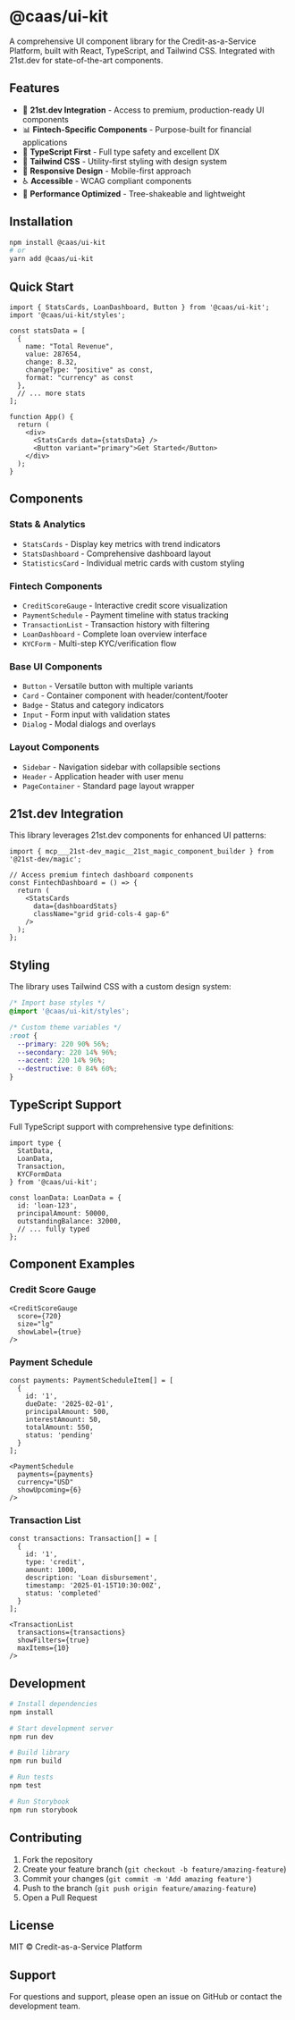 # @caas/ui-kit

A comprehensive UI component library for the Credit-as-a-Service Platform, built with React, TypeScript, and Tailwind CSS. Integrated with 21st.dev for state-of-the-art components.

## Features

- 🎨 **21st.dev Integration** - Access to premium, production-ready UI components
- 📊 **Fintech-Specific Components** - Purpose-built for financial applications
- 🔧 **TypeScript First** - Full type safety and excellent DX
- 🎯 **Tailwind CSS** - Utility-first styling with design system
- 📱 **Responsive Design** - Mobile-first approach
- ♿ **Accessible** - WCAG compliant components
- 🚀 **Performance Optimized** - Tree-shakeable and lightweight

## Installation

```bash
npm install @caas/ui-kit
# or
yarn add @caas/ui-kit
```

## Quick Start

```tsx
import { StatsCards, LoanDashboard, Button } from '@caas/ui-kit';
import '@caas/ui-kit/styles';

const statsData = [
  {
    name: "Total Revenue",
    value: 287654,
    change: 8.32,
    changeType: "positive" as const,
    format: "currency" as const
  },
  // ... more stats
];

function App() {
  return (
    <div>
      <StatsCards data={statsData} />
      <Button variant="primary">Get Started</Button>
    </div>
  );
}
```

## Components

### Stats & Analytics
- `StatsCards` - Display key metrics with trend indicators
- `StatsDashboard` - Comprehensive dashboard layout
- `StatisticsCard` - Individual metric cards with custom styling

### Fintech Components
- `CreditScoreGauge` - Interactive credit score visualization
- `PaymentSchedule` - Payment timeline with status tracking
- `TransactionList` - Transaction history with filtering
- `LoanDashboard` - Complete loan overview interface
- `KYCForm` - Multi-step KYC/verification flow

### Base UI Components
- `Button` - Versatile button with multiple variants
- `Card` - Container component with header/content/footer
- `Badge` - Status and category indicators
- `Input` - Form input with validation states
- `Dialog` - Modal dialogs and overlays

### Layout Components
- `Sidebar` - Navigation sidebar with collapsible sections
- `Header` - Application header with user menu
- `PageContainer` - Standard page layout wrapper

## 21st.dev Integration

This library leverages 21st.dev components for enhanced UI patterns:

```tsx
import { mcp___21st-dev_magic__21st_magic_component_builder } from '@21st-dev/magic';

// Access premium fintech dashboard components
const FintechDashboard = () => {
  return (
    <StatsCards 
      data={dashboardStats}
      className="grid grid-cols-4 gap-6"
    />
  );
};
```

## Styling

The library uses Tailwind CSS with a custom design system:

```css
/* Import base styles */
@import '@caas/ui-kit/styles';

/* Custom theme variables */
:root {
  --primary: 220 90% 56%;
  --secondary: 220 14% 96%;
  --accent: 220 14% 96%;
  --destructive: 0 84% 60%;
}
```

## TypeScript Support

Full TypeScript support with comprehensive type definitions:

```tsx
import type { 
  StatData, 
  LoanData, 
  Transaction,
  KYCFormData 
} from '@caas/ui-kit';

const loanData: LoanData = {
  id: 'loan-123',
  principalAmount: 50000,
  outstandingBalance: 32000,
  // ... fully typed
};
```

## Component Examples

### Credit Score Gauge
```tsx
<CreditScoreGauge 
  score={720}
  size="lg"
  showLabel={true}
/>
```

### Payment Schedule
```tsx
const payments: PaymentScheduleItem[] = [
  {
    id: '1',
    dueDate: '2025-02-01',
    principalAmount: 500,
    interestAmount: 50,
    totalAmount: 550,
    status: 'pending'
  }
];

<PaymentSchedule 
  payments={payments}
  currency="USD"
  showUpcoming={6}
/>
```

### Transaction List
```tsx
const transactions: Transaction[] = [
  {
    id: '1',
    type: 'credit',
    amount: 1000,
    description: 'Loan disbursement',
    timestamp: '2025-01-15T10:30:00Z',
    status: 'completed'
  }
];

<TransactionList 
  transactions={transactions}
  showFilters={true}
  maxItems={10}
/>
```

## Development

```bash
# Install dependencies
npm install

# Start development server
npm run dev

# Build library
npm run build

# Run tests
npm test

# Run Storybook
npm run storybook
```

## Contributing

1. Fork the repository
2. Create your feature branch (`git checkout -b feature/amazing-feature`)
3. Commit your changes (`git commit -m 'Add amazing feature'`)
4. Push to the branch (`git push origin feature/amazing-feature`)
5. Open a Pull Request

## License

MIT © Credit-as-a-Service Platform

## Support

For questions and support, please open an issue on GitHub or contact the development team.